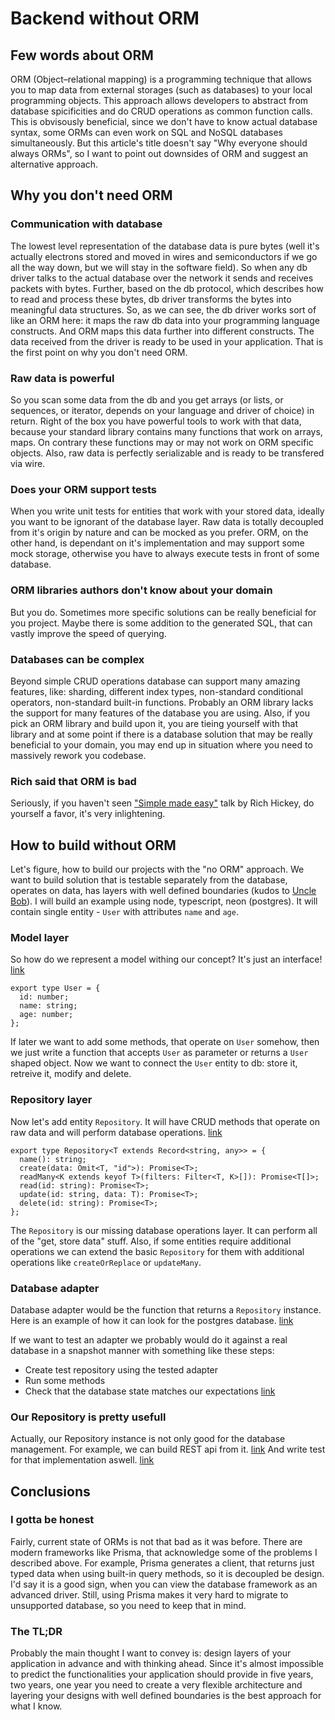 # Backend without ORM

## Few words about ORM

ORM (Object–relational mapping) is a programming technique that allows you to map data from external storages (such as databases) to your local programming objects.
This approach allows developers to abstract from database spicificities and do CRUD operations as common function calls. This is obvisously beneficial, since we don't have to know actual database syntax, some ORMs can even work on SQL and NoSQL databases simultaneously.
But this article's title doesn't say "Why everyone should always ORMs", so I want to point out downsides of ORM and suggest an alternative approach.

## Why you don't need ORM

### Communication with database
The lowest level representation of the database data is pure bytes (well it's actually electrons stored and moved in wires and semiconductors if we go all the way down, but we will stay in the software field). So when any db driver talks to the actual database over the network it sends and receives packets with bytes. Further, based on the db protocol, which describes how to read and process these bytes, db driver transforms the bytes into meaningful data structures. So, as we can see, the db driver works sort of like an ORM here: it maps the raw db data into your programming language constructs. And ORM maps this data further into different constructs. The data received from the driver is ready to be used in your application. That is the first point on why you don't need ORM.

### Raw data is powerful
So you scan some data from the db and you get arrays (or lists, or sequences, or iterator, depends on your language and driver of choice) in return. Right of the box you have powerful tools to work with that data, because your standard library contains many functions that work on arrays, maps. On contrary these functions may or may not work on ORM specific objects. Also, raw data is perfectly serializable and is ready to be transfered via wire.

### Does your ORM support tests
When you write unit tests for entities that work with your stored data, ideally you want to be ignorant of the database layer. Raw data is totally decoupled from it's origin by nature and can be mocked as you prefer.
ORM, on the other hand, is dependant on it's implementation and may support some mock storage, otherwise you have to always execute tests in front of some database.

### ORM libraries authors don't know about your domain
But you do. Sometimes more specific solutions can be really beneficial for you project. Maybe there is some addition to the generated SQL, that can vastly improve the speed of querying.

### Databases can be complex
Beyond simple CRUD operations database can support many amazing features, like: sharding, different index types, non-standard conditional operators, non-standard built-in functions. Probably an ORM library lacks the support for many features of the database you are using.
Also, if you pick an ORM library and build upon it, you are tieing yourself with that library and at some point if there is a database solution that may be really beneficial to your domain, you may end up in situation where you need to massively rework you codebase.

### Rich said that ORM is bad
Seriously, if you haven't seen ["Simple made easy"](https://www.youtube.com/watch?v=SxdOUGdseq4) talk by Rich Hickey, do yourself a favor, it's very inlightening.

## How to build without ORM

Let's figure, how to build our projects with the "no ORM" approach. We want to build solution that is testable separately from the database, operates on data, has layers with well defined boundaries (kudos to [Uncle Bob](https://www.youtube.com/watch?v=o_TH-Y78tt4)).
I will build an example using node, typescript, neon (postgres). It will contain single entity - `User` with attributes `name` and `age`.

### Model layer

So how do we represent a model withing our concept? It's just an interface!
[link](./src/types/dbAdapter.ts)

```
export type User = {
  id: number;
  name: string;
  age: number;
};
```

If later we want to add some methods, that operate on `User` somehow, then we just write a function that accepts `User` as parameter or returns a `User` shaped object.
Now we want to connect the `User` entity to db: store it, retreive it, modify and delete.

### Repository layer
Now let's add entity `Repository`. It will have CRUD methods that operate on raw data and will perform database operations.
[link](./src/types/dbAdapter.ts)

```
export type Repository<T extends Record<string, any>> = {
  name(): string;
  create(data: Omit<T, "id">): Promise<T>;
  readMany<K extends keyof T>(filters: Filter<T, K>[]): Promise<T[]>;
  read(id: string): Promise<T>;
  update(id: string, data: T): Promise<T>;
  delete(id: string): Promise<T>;
};
```
The `Repository` is our missing database operations layer. It can perform all of the "get, store data" stuff. Also, if some entities require additional operations we can extend the basic `Repository` for them with additional operations like `createOrReplace` or `updateMany`.

### Database adapter
Database adapter would be the function that returns a `Repository` instance. Here is an example of how it can look for the postgres database. [link](./src/db/adapter.ts)

If we want to test an adapter we probably would do it against a real database in a snapshot manner with something like these steps:
* Create test repository using the tested adapter
* Run some methods
* Check that the database state matches our expectations
[link](./src/db/adapter.test.ts)


### Our Repository is pretty usefull
Actually, our Repository instance is not only good for the database management. For example, we can build REST api from it. [link](./src/server/generateApi.ts)
And write test for that implementation aswell. [link](./src/server/generateApi.test.ts)

## Conclusions

### I gotta be honest
Fairly, current state of ORMs is not that bad as it was before. There are modern frameworks like Prisma, that acknowledge some of the problems I described above.
For example, Prisma generates a client, that returns just typed data when using built-in query methods, so it is decoupled be design.
I'd say it is a good sign, when you can view the database framework as an advanced driver.
Still, using Prisma makes it very hard to migrate to unsupported database, so you need to keep that in mind.

### The TL;DR
Probably the main thought I want to convey is: design layers of your application in advance and with thinking ahead. Since it's almost impossible to predict the functionalities your application should provide in five years, two years, one year you need to create a very flexible architecture and layering your designs with well defined boundaries is the best approach for what I know.

